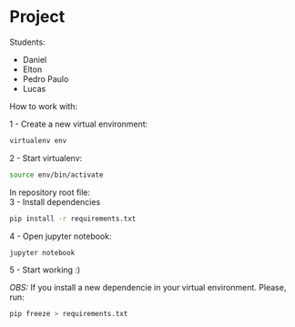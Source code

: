 # Project 


<p>Students:</p>
<ul>
	<li>
	Daniel
	</li>
	<li>Elton</li>
	<li>Pedro Paulo</li>
	<li>Lucas</li>
</ul>


How to work with:

1 - Create a new virtual environment:
```bash
virtualenv env
```

2 - Start virtualenv:
```bash
source env/bin/activate
```

In repository root file:<br />
3 - Install dependencies
```bash
pip install -r requirements.txt
```

4 - Open jupyter notebook:
```bash
jupyter notebook
```

5 - Start working :)


*OBS:* If you install a new dependencie in your virtual environment. Please, run:
```bash
pip freeze > requirements.txt
```




